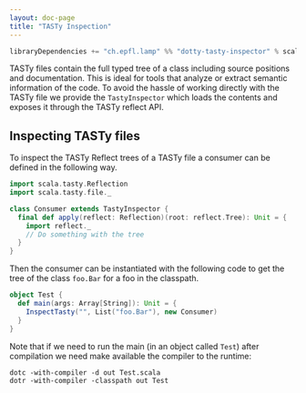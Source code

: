 ```yaml
---
layout: doc-page
title: "TASTy Inspection"
---
```


```scala
libraryDependencies += "ch.epfl.lamp" %% "dotty-tasty-inspector" % scalaVersion.value
```

TASTy files contain the full typed tree of a class including source positions
and documentation. This is ideal for tools that analyze or extract semantic
information of the code. To avoid the hassle of working directly with the TASTy
file we provide the `TastyInspector` which loads the contents and exposes it
through the TASTy reflect API.


## Inspecting TASTy files

To inspect the TASTy Reflect trees of a TASTy file a consumer can be defined in
the following way.

```scala
import scala.tasty.Reflection
import scala.tasty.file._

class Consumer extends TastyInspector {
  final def apply(reflect: Reflection)(root: reflect.Tree): Unit = {
    import reflect._
    // Do something with the tree
  }
}
```

Then the consumer can be instantiated with the following code to get the tree of
the class `foo.Bar` for a foo in the classpath.

```scala
object Test {
  def main(args: Array[String]): Unit = {
    InspectTasty("", List("foo.Bar"), new Consumer)
  }
}
```

Note that if we need to run the main (in an object called `Test`) after
compilation we need make available the compiler to the runtime:

```shell
dotc -with-compiler -d out Test.scala
dotr -with-compiler -classpath out Test
```
